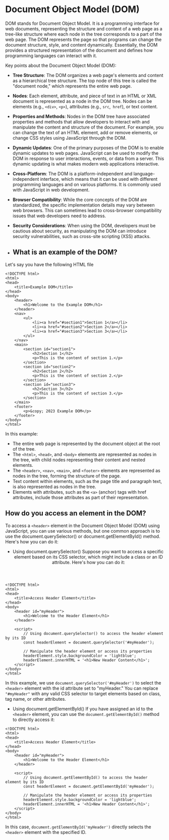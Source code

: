 # Document Object Model (DOM)
DOM stands for Document Object Model. It is a programming interface for web documents, representing the structure and content of a web page as a tree-like structure where each node in the tree corresponds to a part of the web page. The DOM represents the page so that programs can change the document structure, style, and content dynamically. Essentially, the DOM provides a structured representation of the document and defines how programming languages can interact with it.

Key points about the Document Object Model (DOM):

- **Tree Structure**: The DOM organizes a web page's elements and content as a hierarchical tree structure. The top node of this tree is called the "document node," which represents the entire web page.
- **Nodes**: Each element, attribute, and piece of text in an HTML or XML document is represented as a node in the DOM tree. Nodes can be elements (e.g., ```<div>```, ```<p>```), attributes (e.g., ```src```,``` href```), or text content.
- **Properties and Methods**: Nodes in the DOM tree have associated properties and methods that allow developers to interact with and manipulate the content and structure of the document. For example, you can change the text of an HTML element, add or remove elements, or change CSS styles using JavaScript through the DOM.
- **Dynamic Updates**: One of the primary purposes of the DOM is to enable dynamic updates to web pages. JavaScript can be used to modify the DOM in response to user interactions, events, or data from a server. This dynamic updating is what makes modern web applications interactive.
- **Cross-Platform**: The DOM is a platform-independent and language-independent interface, which means that it can be used with different programming languages and on various platforms. It is commonly used with JavaScript in web development.
- **Browser Compatibility**: While the core concepts of the DOM are standardized, the specific implementation details may vary between web browsers. This can sometimes lead to cross-browser compatibility issues that web developers need to address.
- **Security Considerations**: When using the DOM, developers must be cautious about security, as manipulating the DOM can introduce security vulnerabilities, such as cross-site scripting (XSS) attacks.

- ## What is an example of the DOM?
Let's say you have the following HTML file

```
<!DOCTYPE html>
<html>
<head>
    <title>Example DOM</title>
</head>
<body>
    <header>
        <h1>Welcome to the Example DOM</h1>
    </header>
    <nav>
        <ul>
            <li><a href="#section1">Section 1</a></li>
            <li><a href="#section2">Section 2</a></li>
            <li><a href="#section3">Section 3</a></li>
        </ul>
    </nav>
    <main>
        <section id="section1">
            <h2>Section 1</h2>
            <p>This is the content of section 1.</p>
        </section>
        <section id="section2">
            <h2>Section 2</h2>
            <p>This is the content of section 2.</p>
        </section>
        <section id="section3">
            <h2>Section 3</h2>
            <p>This is the content of section 3.</p>
        </section>
    </main>
    <footer>
        <p>&copy; 2023 Example DOM</p>
    </footer>
</body>
</html>
```

In this example:

- The entire web page is represented by the document object at the root of the tree.
- The ```<html>```, ```<head>```, and ```<body>``` elements are represented as nodes in the tree, with child nodes representing their content and nested elements.
- The ```<header>```, ```<nav>```, ```<main>```, and ```<footer>``` elements are represented as nodes in the tree, forming the structure of the page.
- Text content within elements, such as the page title and paragraph text, is also represented as nodes in the tree.
- Elements with attributes, such as the ```<a>``` (anchor) tags with href attributes, include those attributes as part of their representation.

## How do you access an element in the DOM?
To access a ```<header>``` element in the Document Object Model (DOM) using JavaScript, you can use various methods, but one common approach is to use the document.querySelector() or document.getElementById() method. Here's how you can do it:

- Using document.querySelector()
  Suppose you want to access a specific <header> element based on its CSS selector, which might include a class or an ID attribute. Here's how you can do it:

```
<!DOCTYPE html>
<html>
<head>
    <title>Access Header Element</title>
</head>
<body>
    <header id="myHeader">
        <h1>Welcome to the Header Element</h1>
    </header>

    <script>
        // Using document.querySelector() to access the header element by its ID
        const headerElement = document.querySelector('#myHeader');

        // Manipulate the header element or access its properties
        headerElement.style.backgroundColor = 'lightblue';
        headerElement.innerHTML = '<h1>New Header Content</h1>';
    </script>
</body>
</html>
```
  In this example, we use ```document.querySelector('#myHeader')``` to select the ```<header>``` element with the id attribute set to "myHeader." You can replace ```"#myHeader"``` with any valid CSS selector to target elements based on class, tag name, or other attributes.
  - Using document.getElementById()
    If you have assigned an id to the ```<header>``` element, you can use the ```document.getElementById()``` method to directly access it:

```
<!DOCTYPE html>
<html>
<head>
    <title>Access Header Element</title>
</head>
<body>
    <header id="myHeader">
        <h1>Welcome to the Header Element</h1>
    </header>

    <script>
        // Using document.getElementById() to access the header element by its ID
        const headerElement = document.getElementById('myHeader');

        // Manipulate the header element or access its properties
        headerElement.style.backgroundColor = 'lightblue';
        headerElement.innerHTML = '<h1>New Header Content</h1>';
    </script>
</body>
</html>
```
  In this case, ```document.getElementById('myHeader')``` directly selects the ```<header>``` element with the specified ID.
